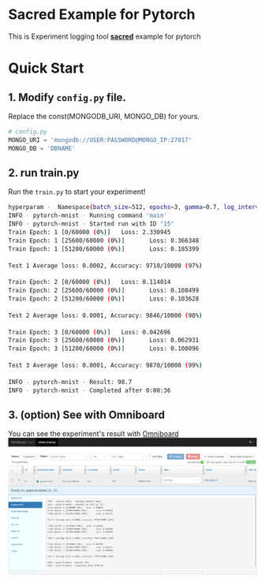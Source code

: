 # Sacred Example for Pytorch
This is Experiment logging tool [**sacred**](https://github.com/IDSIA/sacred) example for pytorch

# Quick Start
##  1. Modify `config.py` file.
Replace the const(MONGODB_URI, MONGO_DB) for yours.

```python
# config.py
MONGO_URI = 'mongodb://USER:PASSWORD@MONGO_IP:27017'
MONGO_DB = 'DBNAME'
```

## 2. run train.py
Run the `train.py` to start your experiment!

```bash
hyperparam -  Namespace(batch_size=512, epochs=3, gamma=0.7, log_interval=50, lr=1.0, no_cuda=False, save_model=False, test_batch_size=1000, workers=1)
INFO - pytorch-mnist - Running command 'main'
INFO - pytorch-mnist - Started run with ID "15"
Train Epoch: 1 [0/60000 (0%)]   Loss: 2.330945
Train Epoch: 1 [25600/60000 (0%)]       Loss: 0.366348
Train Epoch: 1 [51200/60000 (0%)]       Loss: 0.185399

Test 1 Average loss: 0.0002, Accuracy: 9710/10000 (97%)

Train Epoch: 2 [0/60000 (0%)]   Loss: 0.114014
Train Epoch: 2 [25600/60000 (0%)]       Loss: 0.108499
Train Epoch: 2 [51200/60000 (0%)]       Loss: 0.103628

Test 2 Average loss: 0.0001, Accuracy: 9846/10000 (98%)

Train Epoch: 3 [0/60000 (0%)]   Loss: 0.042696
Train Epoch: 3 [25600/60000 (0%)]       Loss: 0.062931
Train Epoch: 3 [51200/60000 (0%)]       Loss: 0.100096

Test 3 Average loss: 0.0001, Accuracy: 9870/10000 (99%)

INFO - pytorch-mnist - Result: 98.7
INFO - pytorch-mnist - Completed after 0:00:36
```

## 3. (option) See with Omniboard
You can see the experiment's result with [Omniboard](https://github.com/vivekratnavel/omniboard)
![omniboard](image/omniboard.png)
